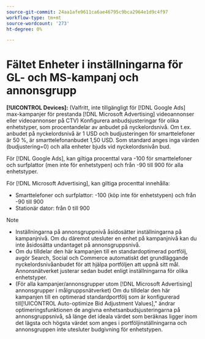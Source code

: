```yaml
---
source-git-commit: 24aa1afe9611ca6ae46795c9bca2964e1d9c4f97
workflow-type: tm+mt
source-wordcount: '273'
ht-degree: 0%

---
```

# Fältet Enheter i inställningarna för GL- och MS-kampanj och annonsgrupp

**[!UICONTROL Devices]:** (Valfritt, inte tillgängligt för [!DNL Google Ads] max-kampanjer för prestanda [!DNL Microsoft Advertising] videoannonser eller videoannonser på CTV) Konfigurera anbudsjusteringar för olika enhetstyper, som procentandelar av anbudet på nyckelordsnivå. Om t.ex. anbudet på nyckelordsnivå är 1 USD och budjusteringen för smarttelefoner är 50 %, är smarttelefonanbudet 1,50 USD. Som standard anges inga värden (budjustering=0) och alla enheter bjuds vid nyckelordsnivån bud.

För [!DNL Google Ads], kan giltiga procenttal vara -100 för smarttelefoner och surfplattor (men inte för enhetstypen) och från -90 till 900 för alla enhetstyper.

För [!DNL Microsoft Advertising], kan giltiga procenttal innehålla:

* Smarttelefoner och surfplattor: -100 (köp inte för enhetstypen) och från -90 till 900
* Stationär dator: från 0 till 900

>[!NOTE]
>* Inställningarna på annonsgruppnivå åsidosätter inställningarna på kampanjnivå. Om du däremot utesluter en enhet på kampanjnivå kan du inte åsidosätta undantaget på annonsgruppsnivå.
>* Om du tilldelar den här kampanjen till en standardoptimerad portfölj, avgör Search, Social och Commerce automatiskt det grundläggande nyckelordsnivåanbudet för att hjälpa portföljen att uppnå sitt mål. Annonsnätverket justerar sedan budet enligt inställningarna för olika enhetstyper.
>* (För alla kampanjer/annonsgrupper utom [!DNL Microsoft Advertising] annonsgrupper i målgruppsnätverket) Om du tilldelar den här kampanjen till en optimerad standardportfölj som är konfigurerad till[!UICONTROL Auto-optimize Bid Adjustment Values],&quot; ändrar optimeringsfunktionen de angivna enhetsanbudsjusteringarna på annonsgruppsnivå, så länge det ideala värdet som beräknas ligger inom det lägsta och högsta värdet som anges i portföljinställningarna och annonsgruppen inte utesluter budgivning för enhetstypen.
